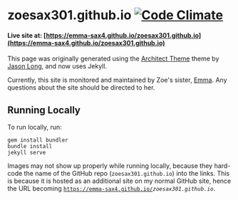 # zoesax301.github.io [![Code Climate](https://api.codeclimate.com/v1/badges/8d0311705c19a9581553/maintainability)](https://codeclimate.com/github/emma-sax4/zoesax301.github.io/maintainability)

#### Live site at: [https://emma-sax4.github.io/zoesax301.github.io](https://emma-sax4.github.io/zoesax301.github.io)

This page was originally generated using the [Architect Theme](https://github.com/jasonlong/architect-theme) theme by [Jason Long](https://twitter.com/jasonlong), and now uses Jekyll.

Currently, this site is monitored and maintained by Zoe's sister, [Emma](https://github.com/emma-sax4). Any questions about the site should be directed to her.

## Running Locally

To run locally, run:
```
gem install bundler
bundle install
jekyll serve
```

Images may not show up properly while running locally, because they hard-code the name of the GitHub repo (`zoesax301.github.io`) into the links. This is because it is hosted as an additional site on my normal GitHub site, hence the URL becoming <code>https://emma-sax4.github.io/<i>zoesax301.github.io</i></code>.
